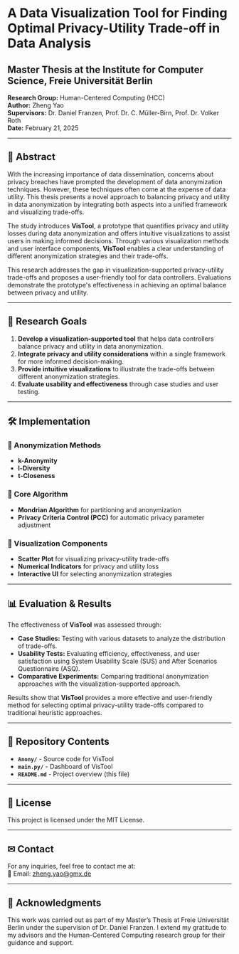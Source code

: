 # A Data Visualization Tool for Finding Optimal Privacy-Utility Trade-off in Data Analysis

## Master Thesis at the Institute for Computer Science, Freie Universität Berlin
**Research Group:** Human-Centered Computing (HCC)  
**Author:** Zheng Yao  
**Supervisors:** Dr. Daniel Franzen, Prof. Dr. C. Müller-Birn, Prof. Dr. Volker Roth  
**Date:** February 21, 2025  

---

## 📖 Abstract
With the increasing importance of data dissemination, concerns about privacy breaches have prompted the development of data anonymization techniques. However, these techniques often come at the expense of data utility. This thesis presents a novel approach to balancing privacy and utility in data anonymization by integrating both aspects into a unified framework and visualizing trade-offs.

The study introduces **VisTool**, a prototype that quantifies privacy and utility losses during data anonymization and offers intuitive visualizations to assist users in making informed decisions. Through various visualization methods and user interface components, **VisTool** enables a clear understanding of different anonymization strategies and their trade-offs.

This research addresses the gap in visualization-supported privacy-utility trade-offs and proposes a user-friendly tool for data controllers. Evaluations demonstrate the prototype's effectiveness in achieving an optimal balance between privacy and utility.

---

## 🎯 Research Goals
1. **Develop a visualization-supported tool** that helps data controllers balance privacy and utility in data anonymization.
2. **Integrate privacy and utility considerations** within a single framework for more informed decision-making.
3. **Provide intuitive visualizations** to illustrate the trade-offs between different anonymization strategies.
4. **Evaluate usability and effectiveness** through case studies and user testing.

---

## 🛠 Implementation
### 🔹 Anonymization Methods
- **k-Anonymity**
- **l-Diversity**
- **t-Closeness**

### 🔹 Core Algorithm
- **Mondrian Algorithm** for partitioning and anonymization
- **Privacy Criteria Control (PCC)** for automatic privacy parameter adjustment

### 🔹 Visualization Components
- **Scatter Plot** for visualizing privacy-utility trade-offs
- **Numerical Indicators** for privacy and utility loss
- **Interactive UI** for selecting anonymization strategies

---

## 📊 Evaluation & Results
The effectiveness of **VisTool** was assessed through:
- **Case Studies:** Testing with various datasets to analyze the distribution of trade-offs.
- **Usability Tests:** Evaluating efficiency, effectiveness, and user satisfaction using System Usability Scale (SUS) and After Scenarios Questionnaire (ASQ).
- **Comparative Experiments:** Comparing traditional anonymization approaches with the visualization-supported approach.

Results show that **VisTool** provides a more effective and user-friendly method for selecting optimal privacy-utility trade-offs compared to traditional heuristic approaches.

---

## 📌 Repository Contents
- **`Anony/`** - Source code for VisTool
- **`main.py/`** - Dashboard of VisTool
- **`README.md`** - Project overview (this file)


---

## 📜 License
This project is licensed under the MIT License.

---

## ✉ Contact
For any inquiries, feel free to contact me at:  
📧 Email: zheng.yao@gmx.de

---

## 🌟 Acknowledgments
This work was carried out as part of my Master’s Thesis at Freie Universität Berlin under the supervision of Dr. Daniel Franzen. I extend my gratitude to my advisors and the Human-Centered Computing research group for their guidance and support.

